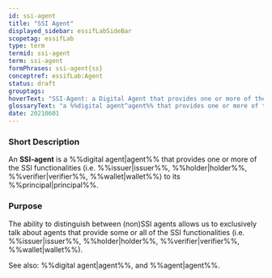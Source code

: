 ```yaml
---
id: ssi-agent
title: "SSI Agent"
displayed_sidebar: essifLabSideBar
scopetag: essifLab
type: term
termid: ssi-agent
term: ssi-agent
formPhrases: ssi-agent{ss}
conceptref: essifLab:Agent
status: draft
grouptags:
hoverText: "SSI-Agent: a Digital Agent that provides one or more of the SSI functionalities (Issuer, Holder, Verifier, Wallet) to its Principal."
glossaryText: "a %%digital agent^agent%% that provides one or more of the %%ssi functionalities^ssi-agent%% (%%issuer^issuer%%, %%holder^holder%%, %%verifier^verifier%%, %%wallet^wallet%%) to its %%principal^principal%%."
date: 20210601
---
```


### Short Description
An **SSI-agent** is a %%digital agent|agent%% that provides one or more of the SSI functionalities (i.e. %%issuer|issuer%%, %%holder|holder%%, %%verifier|verifier%%, %%wallet|wallet%%) to its %%principal|principal%%.

### Purpose

The ability to distinguish between (non)SSI agents allows us to exclusively talk about agents that provide some or all of the SSI functionalities (i.e. %%issuer|issuer%%, %%holder|holder%%, %%verifier|verifier%%, %%wallet|wallet%%).

See also: %%digital agent|agent%%, and %%agent|agent%%.
